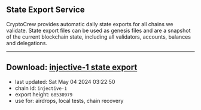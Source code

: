 ## State Export Service
CryptoCrew provides automatic daily state exports for all chains we validate. State export files can be used as genesis files and are a snapshot of the current blockchain state, including all validators, accounts, balances and delegations.

---
**Download: [injective-1 state export](https://dl-eu2.ccvalidators.com/SERVICE/injective/injective-1_export_68530979.json)**
---

- last updated: Sat May 04 2024 03:22:50
- chain id: `injective-1`
- export height: `68530979`
- use for: airdrops, local tests, chain recovery
